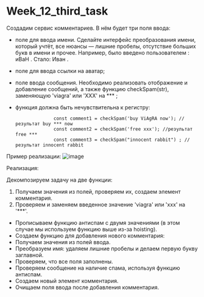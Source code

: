 # Week_12_third_task

Создадим сервис комментариев. В нём будет три поля ввода:

- поле для ввода имени. Сделайте интерфейс преобразования имени, который учтёт, все нюансы — лишние пробелы, отсутствие больших букв в имени и прочее. Например, было введено пользователем : иВаН . Стало: Иван .
- поле для ввода ссылки на аватар;
- поле ввода сообщения. Необходимо реализовать отображение и добавление сообщений, а также функцию checkSpam(str), заменяющую 'viagra' или 'XXX' на *** ;
- функция должна быть нечувствительна к регистру:

                    const comment1 = checkSpam('buy ViAgRA now'); //результат buy *** now
                    const comment2 = checkSpam('free xxx'); //результат free ***
                    const comment3 = checkSpam("innocent rabbit") ; //результат innocent rabbit
Пример реализации:
![image](https://github.com/user-attachments/assets/0e953434-d27b-4b5a-816f-fcc84179e0f8)

Реализация:

Декомпозируем задачу на две функции:
 1) Получаем значения из полей, проверяем их, создаем элемент комментария.
 2) Проверяем и заменяем введенное значение 'viagra' или 'xxx' на '***'.

 - Прописываем функцию антиспам с двумя значениями (в этом случае мы используем функцию выше из-за hoisting).
 - Создаем функцию для добавления нового комментария:
 - Получаем значения из полей ввода.
 - Преобразуем имя: удаляем лишние пробелы и делаем первую букву заглавной.
 - Проверяем, что все поля заполнены.
- Проверяем сообщение на наличие спама, используя функцию антиспам.
 - Создаем новый элемент комментария.
 - Очищаем поля ввода после добавления комментария.